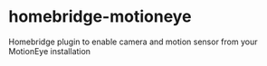 # homebridge-motioneye
Homebridge plugin to enable camera and motion sensor from your MotionEye installation
